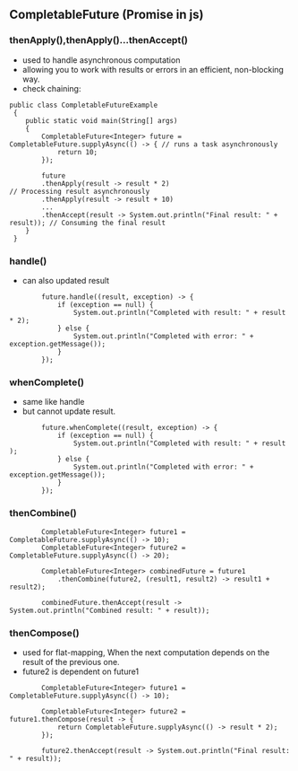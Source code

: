 ## CompletableFuture (Promise in js)

### thenApply(),thenApply()...thenAccept()

- used to handle asynchronous computation
- allowing you to work with results or errors in an efficient, non-blocking way.
- check chaining:

```
public class CompletableFutureExample
 {
    public static void main(String[] args)
    {
        CompletableFuture<Integer> future = CompletableFuture.supplyAsync(() -> { // runs a task asynchronously
            return 10;
        });

        future
        .thenApply(result -> result * 2)                                      // Processing result asynchronously
        .thenApply(result -> result + 10)
        ...
        .thenAccept(result -> System.out.println("Final result: " + result)); // Consuming the final result
    }
 }
```

### handle()

- can also updated result

```
        future.handle((result, exception) -> {
            if (exception == null) {
                System.out.println("Completed with result: " + result * 2);
            } else {
                System.out.println("Completed with error: " + exception.getMessage());
            }
        });
```

### whenComplete()

- same like handle
- but cannot update result.

```
        future.whenComplete((result, exception) -> {
            if (exception == null) {
                System.out.println("Completed with result: " + result );
            } else {
                System.out.println("Completed with error: " + exception.getMessage());
            }
        });
```

### thenCombine()

```
        CompletableFuture<Integer> future1 = CompletableFuture.supplyAsync(() -> 10);
        CompletableFuture<Integer> future2 = CompletableFuture.supplyAsync(() -> 20);

        CompletableFuture<Integer> combinedFuture = future1
            .thenCombine(future2, (result1, result2) -> result1 + result2);

        combinedFuture.thenAccept(result -> System.out.println("Combined result: " + result));
```

### thenCompose()

- used for flat-mapping, When the next computation depends on the result of the previous one.
- future2 is dependent on future1

```
        CompletableFuture<Integer> future1 = CompletableFuture.supplyAsync(() -> 10);

        CompletableFuture<Integer> future2 = future1.thenCompose(result -> {
            return CompletableFuture.supplyAsync(() -> result * 2);
        });

        future2.thenAccept(result -> System.out.println("Final result: " + result));
```
